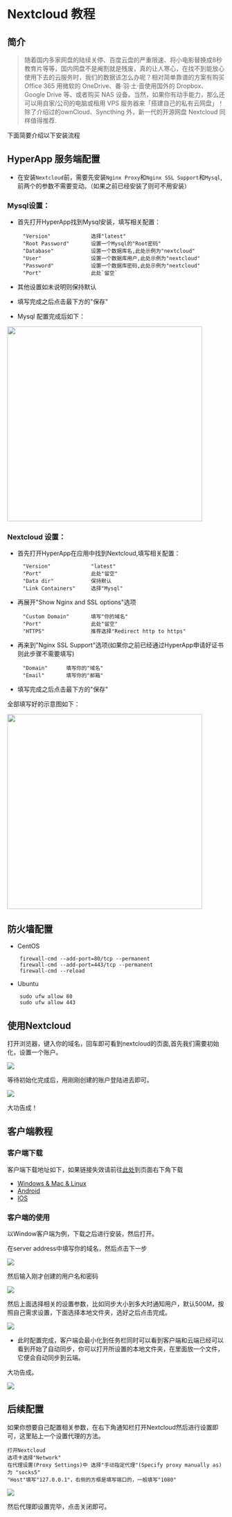 # Nextcloud 教程

## 简介 

>随着国内多家网盘的陆续关停、百度云盘的严重限速、将小电影替换成8秒教育片等等，国内网盘不是阉割就是残废，真的让人寒心，在找不到能放心使用下去的云服务时，我们的数据该怎么办呢？相对简单靠谱的方案有购买 Office 365 用微软的 OneDrive、番·羽·土·啬使用国外的 Dropbox、Google Drive 等、或者购买 NAS 设备。当然，如果你有动手能力，那么还可以用自家/公司的电脑或租用 VPS 服务器来「搭建自己的私有云网盘」！除了介绍过的ownCloud、Syncthing 外，新一代的开源网盘 Nextcloud 同样值得推荐.

下面简要介绍以下安装流程

## HyperApp 服务端配置

- 在安装`Nextcloud`前，需要先安装`Nginx Proxy`和`Nginx SSL Support`和`Mysql`,前两个的参数不需要变动。（如果之前已经安装了则可不用安装）

### Mysql设置：

- 首先打开HyperApp找到Mysql安装，填写相关配置：

```
	 "Version"             选择"latest"
	 "Root Password"       设置一个Mysql的"Root密码"
	 "Database"            设置一个数据库名,此处示例为"nextcloud"
	 "User"                设置一个数据库用户,此处示例为"nextcloud"
	 "Password"            设置一个数据库密码,此处示例为"nextcloud"
	 "Port"                此处`留空`
```

- 其他设置如未说明则保持默认

- 填写完成之后点击最下方的"保存"

- Mysql 配置完成后如下：

<img src="./images/nextcloud-1.PNG" width="450" />

### Nextcloud 设置：

- 首先打开HyperApp在应用中找到Nextcloud,填写相关配置：

```
	 "Version"             "latest"
	 "Port"                此处"留空"
	 "Data dir"            保持默认
	 "Link Containers"     选择"Mysql"
```

- 再展开"Show Nginx and SSL options"选项

```
	 "Custom Domain"       填写"你的域名"
	 "Port"                此处"留空"
	 "HTTPS"               推荐选择"Redirect http to https"
```

- 再来到"Nginx SSL Support"选项(如果你之前已经通过HyperApp申请好证书则此步骤不需要填写)

```
	 "Domain"      填写你的"域名"
	 "Email"       填写你的"邮箱"
```

- 填写完成之后点击最下方的"保存"

全部填写好的示意图如下：

<img src="./images/nextcloud-2.PNG" width="450" />

## 防火墙配置

- CentOS

```
	firewall-cmd --add-port=80/tcp --permanent
	firewall-cmd --add-port=443/tcp --permanent
	firewall-cmd --reload
```

- Ubuntu

```
	sudo ufw allow 80
	sudo ufw allow 443
```


## 使用Nextcloud

打开浏览器，键入你的域名，回车即可看到nextcloud的页面,首先我们需要初始化，设置一个账户。

<img src="./images/nextcloud-3.PNG" align=center />

等待初始化完成后，用刚刚创建的账户登陆进去即可。

<img src="./images/nextcloud-4.PNG" align=center />

大功告成！

## 客户端教程

### 客户端下载

客户端下载地址如下，如果链接失效请前往[此处](https://nextcloud.com/install/)到页面右下角下载

- [Windows & Mac & Linux](https://nextcloud.com/install/#install-clients)
- [Android](https://play.google.com/store/apps/details?id=com.nextcloud.client)
- [IOS](https://itunes.apple.com/us/app/nextcloud/id1125420102?mt=8)

### 客户端的使用

以Window客户端为例，下载之后进行安装，然后打开。

在server address中填写你的域名，然后点击下一步

<img src="./images/nextcloud-5.PNG" align=center />

然后输入刚才创建的用户名和密码

<img src="./images/nextcloud-6.PNG" align=center />

然后上面选择相关的设置参数，比如同步大小到多大时通知用户，默认500M，按照自己需求设置，下面选择本地文件夹，选好之后点击完成。

<img src="./images/nextcloud-7.PNG" align=center />

- 此时配置完成，客户端会最小化到任务栏同时可以看到客户端和云端已经可以看到开始了自动同步，你可以打开所设置的本地文件夹，在里面放一个文件，它便会自动同步到云端。

大功告成。

<img src="./images/nextcloud-8.PNG" align=center />

## 后续配置

如果你想要自己配置相关参数，在右下角通知栏打开Nextcloud然后进行设置即可，这里贴上一个设置代理的方法。

```
打开Nextcloud
选项卡选择"Network"
在代理设置(Proxy Settings)中 选择"手动指定代理"(Specify proxy manually as)为 "socks5"
"Host"填写"127.0.0.1"，右侧的方框是填写端口的，一般填写"1080"
```
<img src="./images/nextcloud-9.PNG" align=center />

然后代理即设置完毕，点击关闭即可。

